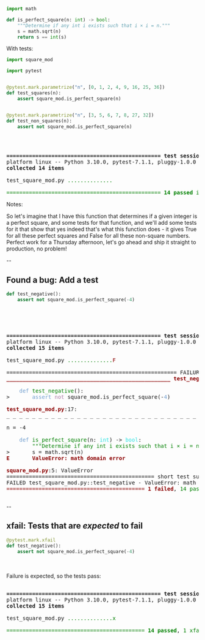 ```python
import math

def is_perfect_square(n: int) -> bool:
    """Determine if any int i exists such that i × i = n."""
    s = math.sqrt(n)
    return s == int(s)
```

With tests:

```python
import square_mod

import pytest


@pytest.mark.parametrize("n", [0, 1, 2, 4, 9, 16, 25, 36])
def test_squares(n):
    assert square_mod.is_perfect_square(n)


@pytest.mark.parametrize("n", [3, 5, 6, 7, 8, 27, 32])
def test_non_squares(n):
    assert not square_mod.is_perfect_square(n)
```
<br/>

<pre>
<tt class="hljs">
<b>================================================ test session starts ================================================</b>
platform linux -- Python 3.10.0, pytest-7.1.1, pluggy-1.0.0
<b>collected 14 items                                                                                                  </b>

test_square_mod.py <font color="green">..............                                                                             [100%]</font>

<font color="green">================================================ </font><font color="green"><b>14 passed</b></font><font color="green"> in 0.02s =================================================</font>
</tt></pre>

Notes:

So let's imagine that I have this function that determines if a given integer is a perfect square, and some tests for that function, and we'll add some tests for it that show that yes indeed that's what this function does - it gives True for all these perfect squares and False for all these non-square numbers. Perfect work for a Thursday afternoon, let's go ahead and ship it straight to production, no problem!


--

## Found a bug: Add a test

```python
def test_negative():
    assert not square_mod.is_perfect_square(-4)
```
<br/><br/>

<pre>
<tt class="hljs">
<b>================================================ test session starts ================================================</b>
platform linux -- Python 3.10.0, pytest-7.1.1, pluggy-1.0.0
<b>collected 15 items                                                                                                  </b>

test_square_mod.py <font color="green">..............</font><font color="#8B0000">F                                                                            [100%]</font>

===================================================== FAILURES ======================================================
<font color="#8B0000"><b>___________________________________________________ test_negative ___________________________________________________</b></font>

    <font color="#729FCF">def</font> <font color="green">test_negative</font>():
&gt;       <font color="#729FCF">assert</font> <font color="#AD7FA8">not</font> square_mod.is_perfect_square(-<font color="#729FCF">4</font>)

<font color="#8B0000"><b>test_square_mod.py</b></font>:17: 
_ _ _ _ _ _ _ _ _ _ _ _ _ _ _ _ _ _ _ _ _ _ _ _ _ _ _ _ _ _ _ _ _ _ _ _ _ _ _ _ _ _ _ _ _ _ _ _ _ _ _ _ _ _ _ _ _ _ _

n = -4

    <font color="#729FCF">def</font> <font color="green">is_perfect_square</font>(n: <font color="#34E2E2">int</font>) -&gt; <font color="#34E2E2">bool</font>:
        <font color="green">&quot;&quot;&quot;Determine if any int i exists such that i × i = n.&quot;&quot;&quot;</font>
&gt;       s = math.sqrt(n)
<font color="#8B0000"><b>E       ValueError: math domain error</b></font>

<font color="#8B0000"><b>square_mod.py</b></font>:5: ValueError
============================================== short test summary info ==============================================
FAILED test_square_mod.py::test_negative - ValueError: math domain error
<font color="#8B0000">=========================================== </font><font color="#8B0000"><b>1 failed</b></font>, <font color="green">14 passed</font><font color="#8B0000"> in 0.08s ============================================</font>
</tt>
</pre>

--

## xfail: Tests that are *expected* to fail


```python
@pytest.mark.xfail
def test_negative():
    assert not square_mod.is_perfect_square(-4)
```

<br/><br/>
Failure is expected, so the tests pass:

<pre><tt class="hljs">
<b>================================================ test session starts ================================================</b>
platform linux -- Python 3.10.0, pytest-7.1.1, pluggy-1.0.0
<b>collected 15 items                                                                                                  </b>

test_square_mod.py <font color="green">..............</font><font color="green">x</font><font color="green">                                                                            [100%]</font>

<font color="green">=========================================== </font><font color="green"><b>14 passed</b></font>, <font color="green">1 xfailed</font><font color="green"> in 0.03s ===========================================</font>
</tt></pre>
